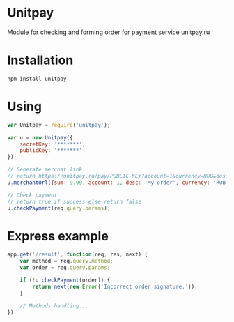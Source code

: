 # Unitpay
Module for checking and forming order for payment service unitpay.ru

# Installation
`npm install unitpay`

# Using
```js
var Unitpay = require('unitpay');

var u = new Unitpay({
    secretKey: '*******',
    publicKey: '*******'
});

// Generate merchat link
// return https://unitpay.ru/pay/PUBLIC-KEY?account=1&currency=RUB&desc=My%20order&sum=9.99&sign=28d805dda90673c1bdb20d7ee5c9fc9c
u.merchantUrl({sum: 9.99, account: 1, desc: 'My order', currency: 'RUB', ocale: 'ru'});

// Check payment
// return true if success else return false
u.checkPayment(req.query.params);
```

# Express example
```js
app.get('/result', function(req, res, next) {
    var method = req.query.method;
    var order = req.query.params;

    if (!u.checkPayment(order)) {
        return next(new Error('Incorrect order signature.')); 
    }

    // Methods handling...
})
```